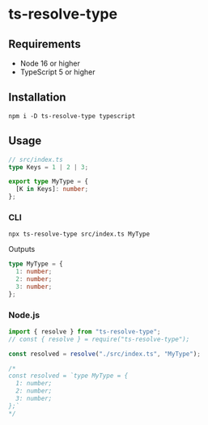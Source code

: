 # ts-resolve-type

## Requirements

- Node 16 or higher
- TypeScript 5 or higher

## Installation

```console
npm i -D ts-resolve-type typescript
```

## Usage

```ts
// src/index.ts
type Keys = 1 | 2 | 3;

export type MyType = {
  [K in Keys]: number;
};
```

### CLI

```
npx ts-resolve-type src/index.ts MyType
```

Outputs

```ts
type MyType = {
  1: number;
  2: number;
  3: number;
};
```

### Node.js

```ts
import { resolve } from "ts-resolve-type";
// const { resolve } = require("ts-resolve-type");

const resolved = resolve("./src/index.ts", "MyType");

/*
const resolved = `type MyType = {
  1: number;
  2: number;
  3: number;
};`
*/
```
